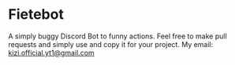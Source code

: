 # Fietebot
A simply buggy Discord Bot to funny actions. Feel free to make pull requests and simply use and copy it for your project. My email: kizi.official.yt1@gmail.com
